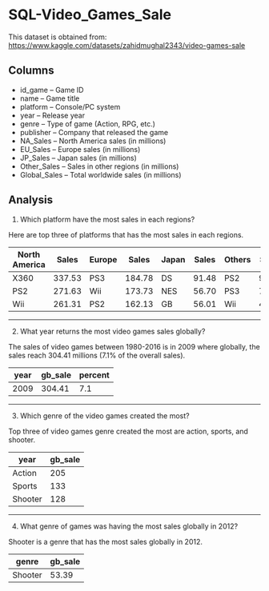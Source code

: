 # SQL-Video_Games_Sale
This dataset is obtained from:
https://www.kaggle.com/datasets/zahidmughal2343/video-games-sale

## Columns
- id_game – Game ID
- name – Game title
- platform – Console/PC system
- year – Release year
- genre – Type of game (Action, RPG, etc.)
- publisher – Company that released the game
- NA_Sales – North America sales (in millions)
- EU_Sales – Europe sales (in millions)
- JP_Sales – Japan sales (in millions)
- Other_Sales – Sales in other regions (in millions)
- Global_Sales – Total worldwide sales (in millions)

## Analysis
1. Which platform have the most sales in each regions?

Here are top three of platforms that has the most sales in each regions.

| North America | Sales | Europe | Sales | Japan | Sales | Others | Sales | Global | Sales |
| --- | --- | --- | --- | --- | --- | --- | --- | --- | --- | 
| X360 | 337.53 | PS3 | 184.78 | DS | 91.48 | PS2 | 94.93 | PS2 | 572.05 |
| PS2 | 271.63 | Wii | 173.73 | NES | 56.70 | PS3 | 74.40 | X360 | 543.11 |
| Wii | 261.31 | PS2 | 162.13 | GB | 56.01 | Wii | 48.37 | Wii | 529.23 |
---
2. What year returns the most video games sales globally?

The sales of video games between 1980-2016 is in 2009 where globally, the sales reach 304.41 millions (7.1% of the overall sales).

| year | gb_sale | percent |
| --- | --- | --- |
| 2009 | 304.41 |7.1 |
---
3. Which genre of the video games created the most?

Top three of video games genre created the most are action, sports, and shooter.

| year | gb_sale |
| --- | --- |
| Action | 205 |
| Sports | 133 |
| Shooter | 128 |
---
4. What genre of games was having the most sales globally in 2012?

Shooter is a genre that has the most sales globally in 2012.

| genre | gb_sale |
| --- | --- |
| Shooter | 53.39 |

